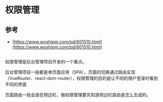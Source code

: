 # 权限管理
## 参考
- [https://www.woshipm.com/pd/601510.html](https://www.woshipm.com/pd/601510.html)
## 
权限管理是后台管理项目开发的一个重点。

后台管理项目一般都是单页面应用（SPA），页面的切换通过路由实现（VueRouter、react-dom-router），权限管理的目的是让不同的用户登录时看到不同的界面

页面路由一般会放在侧边栏，做权限管理要先知道侧边栏路由是怎么生成的。
